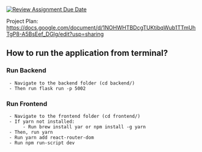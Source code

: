 [![Review Assignment Due Date](https://classroom.github.com/assets/deadline-readme-button-24ddc0f5d75046c5622901739e7c5dd533143b0c8e959d652212380cedb1ea36.svg)](https://classroom.github.com/a/3e23_jye)

Project Plan:
https://docs.google.com/document/d/1NOHWHTBDcgTUKtibqWub1TTmUhTgP8-A5BsEef_DGlg/edit?usp=sharing

## How to run the application from terminal?
### Run Backend 
     - Navigate to the backend folder (cd backend/)
     - Then run flask run -p 5002 
### Run Frontend 
     - Navigate to the frontend folder (cd frontend/)
     - If yarn not installed:
          - Run brew install yar or npm install -g yarn
     - Then, run yarn
     - Run yarn add react-router-dom
     - Run npm run-script dev
